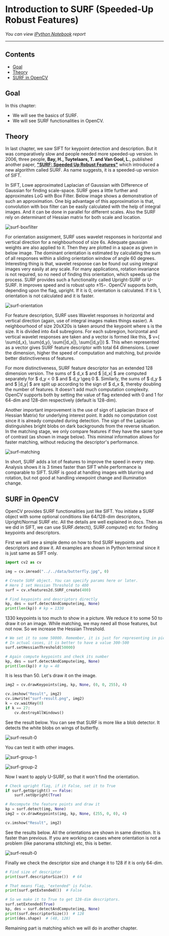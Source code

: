 
# Introduction to SURF (Speeded-Up Robust Features)

_You can view [IPython Notebook](README.ipynb) report_

----

## Contents

- [Goal](#Goal)
- [Theory](#Theory)
- [SURF in OpenCV](#SURF-in-OpenCV)

## Goal

In this chapter:

- We will see the basics of SURF.
- We will see SURF functionalities in OpenCV.

## Theory

In last chapter, we saw SIFT for keypoint detection and description. But it was comparatively slow and people needed more speeded-up version. In 2006, three people, **Bay, H., Tuytelaars, T. and Van Gool, L.**, published another paper, **["SURF: Speeded Up Robust Features"](http://www.vision.ee.ethz.ch/~surf/eccv06.pdf)** which introduced a new algorithm called SURF. As name suggests, it is a speeded-up version of SIFT.

In SIFT, Lowe approximated Laplacian of Gaussian with Difference of Gaussian for finding scale-space. SURF goes a little further and approximates LoG with Box Filter. Below image shows a demonstration of such an approximation. One big advantage of this approximation is that, convolution with box filter can be easily calculated with the help of integral images. And it can be done in parallel for different scales. Also the SURF rely on determinant of Hessian matrix for both scale and location.

![surf-boxfilter](../../data/surf-boxfilter.jpg)

For orientation assignment, SURF uses wavelet responses in horizontal and vertical direction for a neighbourhood of size 6s. Adequate gaussian weights are also applied to it. Then they are plotted in a space as given in below image. The dominant orientation is estimated by calculating the sum of all responses within a sliding orientation window of angle 60 degrees. Interesting thing is that, wavelet response can be found out using integral images very easily at any scale. For many applications, rotation invariance is not required, so no need of finding this orientation, which speeds up the process. SURF provides such a functionality called Upright-SURF or U-SURF. It improves speed and is robust upto ±15∘. OpenCV supports both, depending upon the flag, upright. If it is 0, orientation is calculated. If it is 1, orientation is not calculated and it is faster.

![surf-orientation](../../data/surf-orientation.jpg)

For feature description, SURF uses Wavelet responses in horizontal and vertical direction (again, use of integral images makes things easier). A neighbourhood of size 20sX20s is taken around the keypoint where s is the size. It is divided into 4x4 subregions. For each subregion, horizontal and vertical wavelet responses are taken and a vector is formed like this, $ v=( \sum{d_x}, \sum{d_y}, \sum{|d_x|}, \sum{|d_y|}) $. This when represented as a vector gives SURF feature descriptor with total 64 dimensions. Lower the dimension, higher the speed of computation and matching, but provide better distinctiveness of features.

For more distinctiveness, SURF feature descriptor has an extended 128 dimension version. The sums of $ d_x $ and $ |d_x| $ are computed separately for $ d_y < 0 $ and $ d_y \geq 0 $. Similarly, the sums of $ d_y $ and $ |d_y| $ are split up according to the sign of $ d_x $, thereby doubling the number of features. It doesn't add much computation complexity. OpenCV supports both by setting the value of flag extended with 0 and 1 for 64-dim and 128-dim respectively (default is 128-dim).

Another important improvement is the use of sign of Laplacian (trace of Hessian Matrix) for underlying interest point. It adds no computation cost since it is already computed during detection. The sign of the Laplacian distinguishes bright blobs on dark backgrounds from the reverse situation. In the matching stage, we only compare features if they have the same type of contrast (as shown in image below). This minimal information allows for faster matching, without reducing the descriptor's performance.

![surf-matching](../../data/surf-matching.jpg)

In short, SURF adds a lot of features to improve the speed in every step. Analysis shows it is 3 times faster than SIFT while performance is comparable to SIFT. SURF is good at handling images with blurring and rotation, but not good at handling viewpoint change and illumination change.

## SURF in OpenCV

OpenCV provides SURF functionalities just like SIFT. You initiate a SURF object with some optional conditions like 64/128-dim descriptors, Upright/Normal SURF etc. All the details are well explained in docs. Then as we did in SIFT, we can use SURF.detect(), SURF.compute() etc for finding keypoints and descriptors.

First we will see a simple demo on how to find SURF keypoints and descriptors and draw it. All examples are shown in Python terminal since it is just same as SIFT only.

```python
import cv2 as cv

img = cv.imread("../../data/butterfly.jpg", 0)

# Create SURF object. You can specify params here or later.
# Here I set Hessian Threshold to 400
surf = cv.xfeatures2d.SURF_create(400)

# Find keypoints and descriptors directly
kp, des = surf.detectAndCompute(img, None)
print(len(kp)) # kp = 1330
```

1330 keypoints is too much to show in a picture. We reduce it to some 50 to draw it on an image. While matching, we may need all those features, but not now. So we increase the Hessian Threshold.

```python
# We set it to some 50000. Remember, it is just for representing in picture.
# In actual cases, it is better to have a value 300-500
surf.setHessianThreshold(50000)

# Again compute keypoints and check its number
kp, des = surf.detectAndCompute(img, None)
print(len(kp)) # kp = 48
```

It is less than 50. Let's draw it on the image.

```python
img2 = cv.drawKeypoints(img, kp, None, (0, 0, 255), 4)

cv.imshow("Result", img2)
cv.imwrite("surf-result.png", img2)
k = cv.waitKey(0)
if k == 27:
    cv.destroyAllWindows()
```

See the result below. You can see that SURF is more like a blob detector. It detects the white blobs on wings of butterfly.

![surf-result-0](output-files/surf-result-0.png)

You can test it with other images.
 
![surf-group-1](../../data/surf-group-1.png)

![surf-group-2](../../data/surf-group-2.png)

Now I want to apply U-SURF, so that it won't find the orientation.

```python
# Check upright flag, if it False, set it to True
if surf.getUpright() == False:
    surf.setUpright(True)

# Recompute the feature points and draw it
kp = surf.detect(img, None)
img2 = cv.drawKeypoints(img, kp, None, (255, 0, 0), 4)

cv.imshow("Result", img2)
```

See the results below. All the orientations are shown in same direction. It is faster than previous. If you are working on cases where orientation is not a problem (like panorama stitching) etc, this is better.

![surf-result-0](output-files/surf-result-6.png)

Finally we check the descriptor size and change it to 128 if it is only 64-dim.

```python
# Find size of descriptor
print(surf.descriptorSize())  # 64

# That means flag, "extended" is False.
print(surf.getExtended())  # False

# So we make it to True to get 128-dim descriptors.
surf.setExtended(True)
kp, des = surf.detectAndCompute(img, None)
print(surf.descriptorSize())  # 128
print(des.shape)  # (48, 128)
```

 Remaining part is matching which we will do in another chapter.

